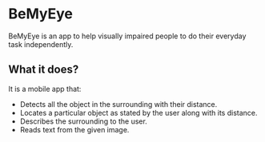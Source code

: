 # **BeMyEye**
BeMyEye is an app to help visually impaired people to do their everyday task independently.

## What it does?
It is a mobile app that:
* Detects all the object in the surrounding with their distance.
* Locates a particular object as stated by the user along with its distance.
* Describes the surrounding to the user.
* Reads text from the given image.
